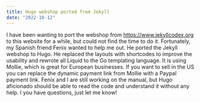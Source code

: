 ```yaml
---
title: Hugo webshop ported from Jekyll
date: "2022-10-12"
---
```


I have been wanting to port the webshop from https://www.jekyllcodex.org to this website for a while, but could not find the time to do it. Fortunately, my Spanish friend Fenix wanted to help me out. He ported the Jekyll webshop to Hugo. He replaced the layouts with shortcodes to improve the usability and rewrote all Liquid to the Go templating language. It is using Mollie, which is great for European businesses. If you want to sell in the US you can replace the dynamic payment link from Mollie with a Paypal payment link. Fenix and I are still working on the manual, but Hugo aficionado should be able to read the code and understand it without any help. I you have questions, just let me know!